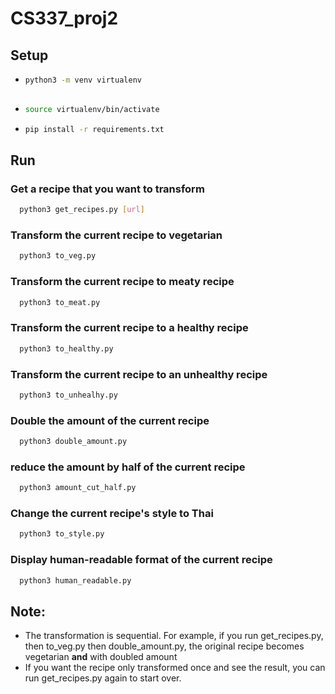 # CS337_proj2

## Setup
* ```sh
  python3 -m venv virtualenv
 
* ```sh
  source virtualenv/bin/activate
  
* ```sh
  pip install -r requirements.txt
  
## Run

### Get a recipe that you want to transform
```sh
  python3 get_recipes.py [url]
```  
  
### Transform the current recipe to vegetarian
```sh
  python3 to_veg.py
```

### Transform the current recipe to meaty recipe
```sh
  python3 to_meat.py
```

### Transform the current recipe to a healthy recipe
```sh
  python3 to_healthy.py
```

### Transform the current recipe to an unhealthy recipe
```sh
  python3 to_unhealhy.py
```

### Double the amount of the current recipe
```sh
  python3 double_amount.py
```

### reduce the amount by half of the current recipe
```sh
  python3 amount_cut_half.py
```

### Change the current recipe's style to Thai
```sh
  python3 to_style.py
```
### Display human-readable format of the current recipe
```sh
  python3 human_readable.py
```

## Note:
* The transformation is sequential. For example, if you run get_recipes.py, then to_veg.py then double_amount.py, the original recipe becomes vegetarian **and** with doubled amount 
* If you want the recipe only transformed once and see the result, you can run get_recipes.py again to start over.
